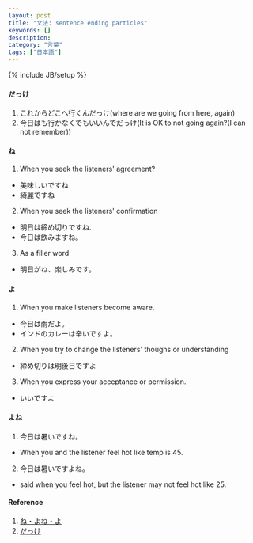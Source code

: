 ```yaml
---
layout: post
title: "文法: sentence ending particles"
keywords: []
description: 
category: "言葉"
tags: ["日本語"]
---
```

{% include JB/setup %}


#### だっけ
1. これからどこへ行くんだっけ(where are we going from here, again)
2. 今日はも行かなくでもいいんでだっけ(It is OK to not going again?(I can not
   remember))



#### ね
1. When you seek the listeners' agreement?
- 美味しいですね
- 綺麗ですね

2. When you seek the listeners' confirmation
- 明日は締め切りですね.
- 今日は飲みますね。

3. As a filler word
- 明日がね、楽しみです。

#### よ
1. When you make listeners become aware.
- 今日は雨だよ。
- インドのカレーは辛いですよ。

2. When you try to change the listeners' thoughs or understanding
- 締め切りは明後日ですよ

3. When you express your acceptance or permission.
- いいですよ

#### よね

1. 今日は暑いですね。
- When you and the listener feel hot like temp is 45.
2. 今日は暑いですよね。
- said when you feel hot, but the listener may not feel hot like 25.

#### Reference
1. [ね・よね・よ](https://www.wasabi-jpn.com/japanese-grammar/sentence-ending-particles/)
2. [だっけ](http://www.guidetojapanese.org/blog/2006/03/27/what-did-mean-again/)


